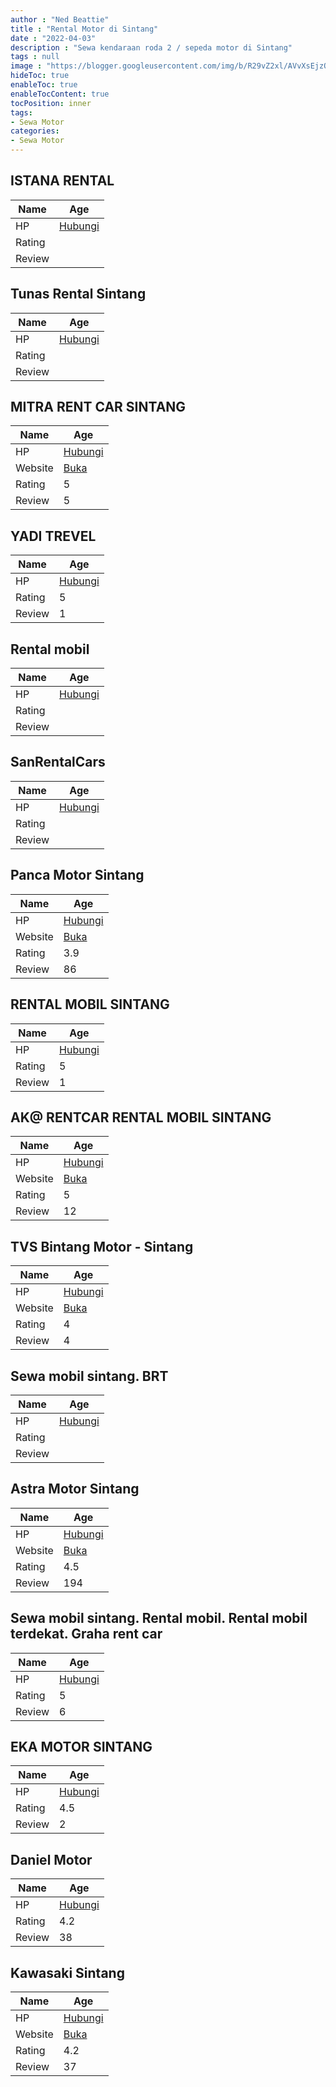 ```yaml
---
author : "Ned Beattie"
title : "Rental Motor di Sintang"
date : "2022-04-03"
description : "Sewa kendaraan roda 2 / sepeda motor di Sintang"
tags : null
image : "https://blogger.googleusercontent.com/img/b/R29vZ2xl/AVvXsEjzQluiR8LzMofpgFQho7dJPX2YjCFoKHz9P2VAqL797fOCZPwnxULWz4_H6f3TIQsP0xyinCfa683woUKWzLcx0YZqcByequ6driYaBwedsOSHjLbFAd8h_xHrTc6R-nKVh9Jor0sBzHrPLGsvuHbN3wV7EfadVgIojF-o8UrA5I_v8inL0plsTAfqww/w300-h200/rental-motor-di-sintang.png"
hideToc: true
enableToc: true
enableTocContent: true
tocPosition: inner
tags:
- Sewa Motor
categories:
- Sewa Motor
---
```



## ISTANA RENTAL

Name | Age
--------|------
HP | [Hubungi](https://pcandroidplayer.blogspot.com/?clayads=https://getnumber.ndower.dev?phone=MDgyMTU3Mjg4NjUw)
Rating | 
Review | 


## Tunas Rental Sintang

Name | Age
--------|------
HP | [Hubungi](https://pcandroidplayer.blogspot.com/?clayads=https://getnumber.ndower.dev?phone=MDg1MTYyNTkxOTY1)
Rating | 
Review | 


## MITRA RENT CAR SINTANG

Name | Age
--------|------
HP | [Hubungi](https://pcandroidplayer.blogspot.com/?clayads=https://getnumber.ndower.dev?phone=MDgxMjU0NjI0NDY2)
Website | [Buka](https://pcandroidplayer.blogspot.com/?clayads=aHR0cHM6Ly9taXRyYS1yZW50Y2FyLmJ1c2luZXNzLnNpdGUv) 
Rating | 5
Review | 5


## YADI TREVEL

Name | Age
--------|------
HP | [Hubungi](https://pcandroidplayer.blogspot.com/?clayads=https://getnumber.ndower.dev?phone=)
Rating | 5
Review | 1


## Rental mobil

Name | Age
--------|------
HP | [Hubungi](https://pcandroidplayer.blogspot.com/?clayads=https://getnumber.ndower.dev?phone=MDgxMjU2NDQxOTIx)
Rating | 
Review | 


## SanRentalCars

Name | Age
--------|------
HP | [Hubungi](https://pcandroidplayer.blogspot.com/?clayads=https://getnumber.ndower.dev?phone=MDg1MzQ2Mzc0NjY3)
Rating | 
Review | 


## Panca Motor Sintang

Name | Age
--------|------
HP | [Hubungi](https://pcandroidplayer.blogspot.com/?clayads=https://getnumber.ndower.dev?phone=MDU2NTIxNjM4)
Website | [Buka](https://pcandroidplayer.blogspot.com/?clayads=aHR0cDovL3d3dy5hc3RyYS1ob25kYS5jb20v) 
Rating | 3.9
Review | 86


## RENTAL MOBIL SINTANG

Name | Age
--------|------
HP | [Hubungi](https://pcandroidplayer.blogspot.com/?clayads=https://getnumber.ndower.dev?phone=MDgxNTQ1MDI1MjEy)
Rating | 5
Review | 1


## AK@ RENTCAR RENTAL MOBIL SINTANG

Name | Age
--------|------
HP | [Hubungi](https://pcandroidplayer.blogspot.com/?clayads=https://getnumber.ndower.dev?phone=MDgyMTU0NDM3NDQ1)
Website | [Buka](https://pcandroidplayer.blogspot.com/?clayads=aHR0cHM6Ly9ha3JlbnRjYXIuenlyb3NpdGUuY29tLw==) 
Rating | 5
Review | 12


## TVS Bintang Motor - Sintang

Name | Age
--------|------
HP | [Hubungi](https://pcandroidplayer.blogspot.com/?clayads=https://getnumber.ndower.dev?phone=MDU2NTI0Mzk5)
Website | [Buka](https://pcandroidplayer.blogspot.com/?clayads=aHR0cDovL3d3dy50dnNtb3Rvci5jby5pZC8=) 
Rating | 4
Review | 4


## Sewa mobil sintang. BRT

Name | Age
--------|------
HP | [Hubungi](https://pcandroidplayer.blogspot.com/?clayads=https://getnumber.ndower.dev?phone=MDgyMjUyMjc1OTQ3)
Rating | 
Review | 


## Astra Motor Sintang

Name | Age
--------|------
HP | [Hubungi](https://pcandroidplayer.blogspot.com/?clayads=https://getnumber.ndower.dev?phone=MDgxMzQ2Nzk4ODI4)
Website | [Buka](https://pcandroidplayer.blogspot.com/?clayads=aHR0cHM6Ly9hc3RyYS1tb3Rvci1zaW50YW5nLmJ1c2luZXNzLnNpdGUv) 
Rating | 4.5
Review | 194


## Sewa mobil sintang. Rental mobil. Rental mobil terdekat. Graha rent car

Name | Age
--------|------
HP | [Hubungi](https://pcandroidplayer.blogspot.com/?clayads=https://getnumber.ndower.dev?phone=MDgxNjQ1OTgzOTk=)
Rating | 5
Review | 6


## EKA MOTOR SINTANG

Name | Age
--------|------
HP | [Hubungi](https://pcandroidplayer.blogspot.com/?clayads=https://getnumber.ndower.dev?phone=MDgxMzQ1MzIwMTQ5)
Rating | 4.5
Review | 2


## Daniel Motor

Name | Age
--------|------
HP | [Hubungi](https://pcandroidplayer.blogspot.com/?clayads=https://getnumber.ndower.dev?phone=MDg1MzQ4NTUyMTkz)
Rating | 4.2
Review | 38


## Kawasaki Sintang

Name | Age
--------|------
HP | [Hubungi](https://pcandroidplayer.blogspot.com/?clayads=https://getnumber.ndower.dev?phone=MDU2NTIzNjE3)
Website | [Buka](https://pcandroidplayer.blogspot.com/?clayads=aHR0cDovL3N1cGVya2F3YXNha2kuY29tLw==) 
Rating | 4.2
Review | 37


